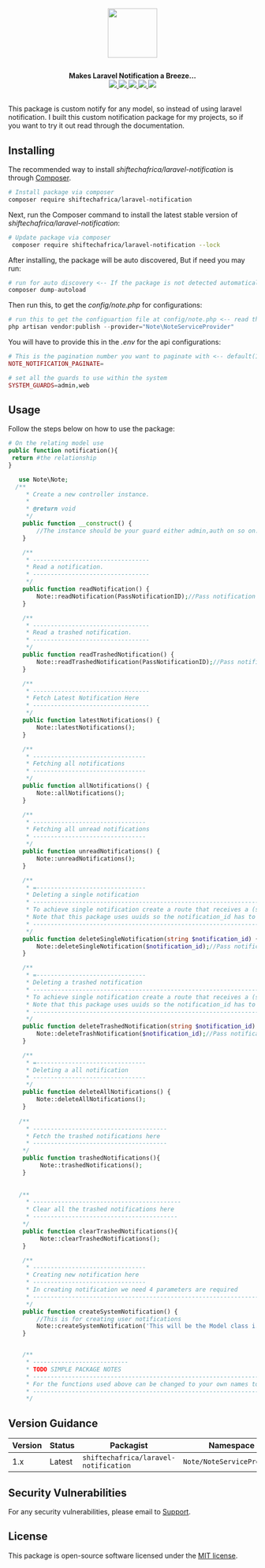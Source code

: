 # <p align="center"><a href="#" target="_blank"><img src="https://png.pngtree.com/png-vector/20190806/ourlarge/pngtree-alert-bell-notification-sound-blue-dotted-line-line-icon-png-image_1651804.jpg" width="100"></a></p>

<p align="center">
  <b>Makes Laravel Notification a Breeze...</b><br>
  <a href="https://github.com/SHIFTECH-AFRICA/laravel-notification/issues">
  <img src="https://img.shields.io/github/issues/SHIFTECH-AFRICA/laravel-notification">
  </a>
  <a href="https://github.com/SHIFTECH-AFRICA/laravel-notification/network/members">
  <img src="https://img.shields.io/github/forks/SHIFTECH-AFRICA/laravel-notification">
  </a>
  <a href="https://github.com/SHIFTECH-AFRICA/laravel-notification/stargazers">
  <img src="https://img.shields.io/github/stars/SHIFTECH-AFRICA/laravel-notification">
  </a>
    <a href="https://packagist.org/packages/shiftechafrica/laravel-notification">
    <img src="https://poser.pugx.org/shiftechafrica/laravel-notification/v/stable">
    </a>
    <a href="https://packagist.org/packages/shiftechafrica/laravel-notification">
    <img src="https://poser.pugx.org/shiftechafrica/laravel-notification/downloads">
    </a>
  <br><br>
</p>

This package is custom notify for any model, so instead of using laravel notification. I built this custom notification package for my projects, so if you want to try it out read through the documentation.

## Installing

The recommended way to install *shiftechafrica/laravel-notification* is through
[Composer](http://getcomposer.org).

```bash
# Install package via composer
composer require shiftechafrica/laravel-notification
```

Next, run the Composer command to install the latest stable version of *shiftechafrica/laravel-notification*:

```bash
# Update package via composer
 composer require shiftechafrica/laravel-notification --lock
```

After installing, the package will be auto discovered, But if need you may run:

```php
# run for auto discovery <-- If the package is not detected automatically -->
composer dump-autoload
```

Then run this, to get the *config/note.php* for configurations:

```php
# run this to get the configuartion file at config/note.php <-- read through it -->
php artisan vendor:publish --provider="Note\NoteServiceProvider"
```

You will have to provide this in the *.env* for the api configurations:

```php
# This is the pagination number you want to paginate with <-- default(10) -->
NOTE_NOTIFICATION_PAGINATE=

# set all the guards to use within the system
SYSTEM_GUARDS=admin,web
```
## Usage
Follow the steps below on how to use the package:

```php
# On the relating model use
public function notification(){
 return #the relationship
}
```

```php
   use Note\Note;
  /**
     * Create a new controller instance.
     *
     * @return void
     */
    public function __construct() {
        //The instance should be your guard either admin,auth on so on.
    }

    /**
     * ---------------------------------
     * Read a notification.
     * ---------------------------------
     */
    public function readNotification() {
        Note::readNotification(PassNotificationID);//Pass notification model id.
    }

    /**
     * ---------------------------------
     * Read a trashed notification.
     * ---------------------------------
     */
    public function readTrashedNotification() {
        Note::readTrashedNotification(PassNotificationID);//Pass notification model id.
    }

    /**
     * ---------------------------------
     * Fetch Latest Notification Here
     * ---------------------------------
     */
    public function latestNotifications() {
        Note::latestNotifications();
    }

    /**
     * --------------------------------
     * Fetching all notifications
     * --------------------------------
     */
    public function allNotifications() {
        Note::allNotifications();
    }

    /**
     * --------------------------------
     * Fetching all unread notifications
     * --------------------------------
     */
    public function unreadNotifications() {
        Note::unreadNotifications();
    }

    /**
     * =-------------------------------
     * Deleting a single notification
     * ------------------------------------------------------------------------------
     * To achieve single notification create a route that receives a (string) notification_id
     * Note that this package uses uuids so the notification_id has to be a string
     * ----------------------------------------------------------------------------------------
     */
    public function deleteSingleNotification(string $notification_id) {
        Note::deleteSingleNotification($notification_id);//Pass notification model id.
    }

    /**
     * =-------------------------------
     * Deleting a trashed notification
     * ------------------------------------------------------------------------------
     * To achieve single notification create a route that receives a (string) notification_id
     * Note that this package uses uuids so the notification_id has to be a string
     * ----------------------------------------------------------------------------------------
     */
    public function deleteTrashedNotification(string $notification_id) {
        Note::deleteTrashNotification($notification_id);//Pass notification model id.
    }

    /**
     * =-------------------------------
     * Deleting a all notification
     * --------------------------------
     */
    public function deleteAllNotifications() {
        Note::deleteAllNotifications();
    }
    
   /**
     * --------------------------------------
     * Fetch the trashed notifications here
     * --------------------------------------
    */
    public function trashedNotifications(){
         Note::trashedNotifications();
    }
    
    
   /**
     * ------------------------------------------
     * Clear all the trashed notifications here
     * -----------------------------------------
    */
    public function clearTrashedNotifications(){
         Note::clearTrashedNotifications();
    }

    /**
     * --------------------------------
     * Creating new notification here
     * --------------------------------
     * In creating notification we need 4 parameters are required
     * -------------------------------------------------------------------------------------------------------
     */
    public function createSystemNotification() {
        //This is for creating user notifications
        Note::createSystemNotification('This will be the Model class i.e App\User','My Notification Subject', 'My Notification Message');
    }


    /**
     * ---------------------------
     * TODO SIMPLE PACKAGE NOTES
     * -----------------------------------------------------------------------------------------
     * For the functions used above can be changed to your own names to call the package names
     * -----------------------------------------------------------------------------------------
     */


```

## Version Guidance

| Version | Status     | Packagist           | Namespace    | Repo                                                                                  |
|---------|------------|---------------------|--------------|---------------------------------------------------------------------------------------|
| 1.x     | Latest     | `shiftechafrica/laravel-notification` | `Note/NoteServiceProvider` | [v1.0.6](https://github.com/SHIFTECH-AFRICA/laravel-notification/releases/tag/v1.0.6) |

[shiftechafrica/laravel-notification-1-repo]: https://github.com/SHIFTECH-AFRICA/laravel-notification

## Security Vulnerabilities
 For any security vulnerabilities, please email to [Support](mailto:bugs@@shiftech.co.ke).

## License
 This package is open-source software licensed under the [MIT license](https://opensource.org/licenses/MIT).
